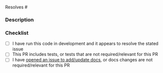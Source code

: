 Resolves #

<!---
  Include the number of the issue addressed by this PR above if applicable.
  PRs for code changes without an associated issue *will not be merged*.
  See CONTRIBUTING.md for more information.
-->

### Description

<!---
  Describe the Pull Request here. Add any references and info to help reviewers
  understand your changes. Include any tradeoffs you considered.
-->

### Checklist

- [ ] I have run this code in development and it appears to resolve the stated issue
- [ ] This PR includes tests, or tests that are not required/relevant for this PR
- [ ] I have [opened an issue to add/update docs](https://github.com/xRovern/xRovMiscellaneous/issues/new/choose), or docs changes are not required/relevant for this PR
